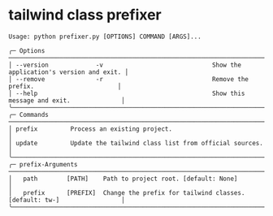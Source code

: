 # tailwind class prefixer

    Usage: python prefixer.py [OPTIONS] COMMAND [ARGS]...

    ╭─ Options ──────────────────────────────────────────────────────────────────────────────────────╮
    │ --version             -v                              Show the application's version and exit. │
    │ --remove              -r                              Remove the prefix.                       │
    │ --help                                                Show this message and exit.              │
    ╰────────────────────────────────────────────────────────────────────────────────────────────────╯
    ╭─ Commands ─────────────────────────────────────────────────────────────────────────────────────╮
    │ prefix         Process an existing project.                                                    │
    │ update         Update the tailwind class list from official sources.                           │
    ╰────────────────────────────────────────────────────────────────────────────────────────────────╯
    ╭─ prefix-Arguments ─────────────────────────────────────────────────────────────────────────────╮
    │   path        [PATH]    Path to project root. [default: None]                                  │
    │   prefix      [PREFIX]  Change the prefix for tailwind classes. [default: tw-]                 │
    ╰────────────────────────────────────────────────────────────────────────────────────────────────╯
